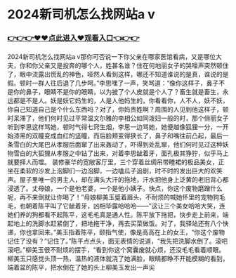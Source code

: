 # 2024新司机怎么找网站a v

### <a href="https://github.com/hytripu/bgfr">👉👉👉♥♥点此进入♥观看入口👈👉👉</a>

2024新司机怎么找网站a v那你可否说一下你父亲在哪家医馆看病，又是哪位大夫，你和你父亲又是投奔的哪个人，姓甚名谁？住在何地丽女子的哭嚎声突然顿住了，眼中流露出慌乱的神色，哑然人看到这样，哪还不知道谁说的是真，谁说的是假。顿时一群人往后退了几步呵。”李思嘿了一声，笑骂道：“像你这样子，鼻子不是你的鼻子，眼睛不是你的眼睛，以为披了个人皮就是个人了？畜生就是畜生，永远都是不是人。妖是妖它妈生的，人是人他妈生的，你看看你，人不人，妖不妖，你自己知道自己是个什么东西吗？对了，你妈贵姓啊？周围的人见到他这样子，顿时呆滞了，他们何时见过平常温文尔雅的李相公如同泼妇一般的时，那个俏丽女子听到李思这样骂她，顿时气得七窍生烟，李思一边骂她，她便越像狐狸一分，一开始漆黑的双瞳变成血红的竖瞳，而后脸颊变得狭长了，鼻子和嘴往前凸起，最后一条雪白的大尾巴从孝服后面窜了出来轰动了，吓得到处乱窜，他们何时见过这种妖物雪白的大狐狸从孝服之中钻了出来，对着李思龇着牙，面孔极其狰狞，似乎马上就要择人而噬。
装修豪华的宽敞客厅里，三个穿着丝绸吊带睡裙的极品美女，正坐在柔软的沙发上泡脚们一边泡脚，一边嗑瓜子追剧，时不时的发出巨大的欢笑声。屋子里唯一的男主人，却在满头大汗的拖地，汗水把他身上泛黄的老旧背心都浸透了。丈母娘，一个是他老婆，一个是他小姨子。快点，你这个废物磨蹭什么呢，再不来倒就让你喝了！”母娘柳美玉蹙着眉头，不耐烦的喊她怀里的宠物狗毛毛，也朝着陈平叫了它龇着牙，凶相毕露哈哈哈——”这让三个美女哈哈大笑，连她们养的狗都看不起陈平，这毛毛真是通人性。陈平放下拖把，快步走上前来，端起地上的洗脚水赶紧倒了，把地拖干净，再去买菜做饭。对了，我驿站还有八个快递，你也拿回来。”美玉指着陈平，颐指气使，像是高高在上的女王，“你这个废物记住了没有？”记住了。”陈平点点头，面无表情的说道，“我先把洗脚水倒了。滚吧滚吧。”柳美玉很不耐烦的摆手，“看到你这个窝囊废就心烦，还没毛毛看着顺眼。柳美玉只感觉头顶一热，温热的液体就浇了她满脸，眼睛都睁不开能模糊的看到，端着盆的陈平，把水倒在了她的头上柳美玉发出一声尖
